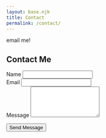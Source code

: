 ```yaml
---
layout: base.njk
title: Contact 
permalink: /contact/
---
```


email me!

<form
  action="https://formspree.io/f/your-form-id"
  method="POST"
  class="max-w-xl mx-auto space-y-6 bg-white p-6 rounded-lg shadow"
>
  <h2 class="text-2xl font-semibold text-gray-800">Contact Me</h2>

  <div>
    <label for="name" class="block text-sm font-medium text-gray-700">Name</label>
    <input
      type="text"
      name="name"
      id="name"
      required
      class="mt-1 block w-full rounded-md border-gray-300 shadow-sm focus:border-blue-500 focus:ring-blue-500"
    />
  </div>

  <div>
    <label for="email" class="block text-sm font-medium text-gray-700">Email</label>
    <input
      type="email"
      name="email"
      id="email"
      required
      class="mt-1 block w-full rounded-md border-gray-300 shadow-sm focus:border-blue-500 focus:ring-blue-500"
    />
  </div>

  <div>
    <label for="message" class="block text-sm font-medium text-gray-700">Message</label>
    <textarea
      name="message"
      id="message"
      rows="5"
      required
      class="mt-1 block w-full rounded-md border-gray-300 shadow-sm focus:border-blue-500 focus:ring-blue-500"
    ></textarea>
  </div>

  <!-- Optional anti-spam honeypot field -->
  <input type="text" name="_gotcha" style="display: none;" />

  <!-- Optional redirect -->
  <input type="hidden" name="_redirect" value="/thanks/" />

<button
type="submit"
class="w-full bg-blue-600 text-white font-semibold py-2 px-4 rounded hover:bg-blue-700">
    Send Message
  </button>
</form>

